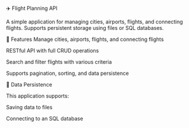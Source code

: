 ✈️ Flight Planning API

A simple application for managing cities, airports, flights, and connecting flights. Supports persistent storage using files or SQL databases.

📌 Features
Manage cities, airports, flights, and connecting flights

RESTful API with full CRUD operations

Search and filter flights with various criteria

Supports pagination, sorting, and data persistence


💾 Data Persistence

This application supports:

Saving data to files

Connecting to an SQL database
